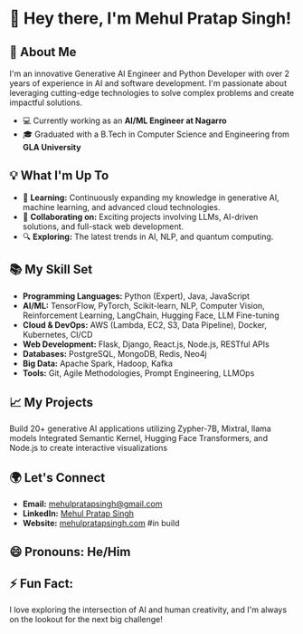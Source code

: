 # 👋 Hey there, I'm Mehul Pratap Singh!


## 🚀 About Me
I'm an innovative Generative AI Engineer and Python Developer with over 2 years of experience in AI and software development. I'm passionate about leveraging cutting-edge technologies to solve complex problems and create impactful solutions.

- 💻 Currently working as an **AI/ML Engineer at Nagarro**
- 🎓 Graduated with a B.Tech in Computer Science and Engineering from **GLA University**

## 💡 What I'm Up To
- 🌱 **Learning:** Continuously expanding my knowledge in generative AI, machine learning, and advanced cloud technologies.
- 💞️ **Collaborating on:** Exciting projects involving LLMs, AI-driven solutions, and full-stack web development.
- 🔍 **Exploring:** The latest trends in AI, NLP, and quantum computing.

## 📚 My Skill Set

- **Programming Languages:** Python (Expert), Java, JavaScript
- **AI/ML:** TensorFlow, PyTorch, Scikit-learn, NLP, Computer Vision, Reinforcement Learning, LangChain, Hugging Face, LLM Fine-tuning
- **Cloud & DevOps:** AWS (Lambda, EC2, S3, Data Pipeline), Docker, Kubernetes, CI/CD
- **Web Development:** Flask, Django, React.js, Node.js, RESTful APIs
- **Databases:** PostgreSQL, MongoDB, Redis, Neo4j
- **Big Data:** Apache Spark, Hadoop, Kafka
- **Tools:** Git, Agile Methodologies, Prompt Engineering, LLMOps

## 📈 My Projects

Build 20+ generative AI applications utilizing Zypher-7B, Mixtral, llama models Integrated Semantic Kernel, Hugging Face Transformers, and Node.js to create interactive visualizations

## 🌍 Let's Connect
- **Email:** mehulpratapsingh@gmail.com
- **LinkedIn:** [Mehul Pratap Singh](https://www.linkedin.com/in/mehul-pratap-singh-3653481a1/)
- **Website:** [mehulpratapsingh.com](https://mehulpratapsingh.com) #in build

## 😄 Pronouns: He/Him
## ⚡ Fun Fact:
I love exploring the intersection of AI and human creativity, and I'm always on the lookout for the next big challenge!

<!---
mehulpratapsing/mehulpratapsing is a ✨ special ✨ repository because its `README.md` (this file) appears on your GitHub profile.
You can click the Preview link to take a look at your changes.
--->
